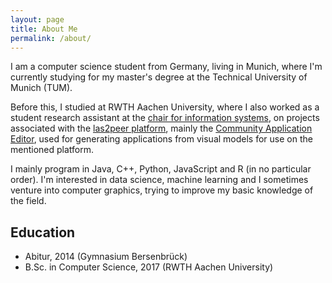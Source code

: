 ```yaml
---
layout: page
title: About Me
permalink: /about/
---
```


I am a computer science student from Germany, living in Munich, where I'm currently studying for my master's degree at the Technical University of Munich (TUM).

Before this, I studied at RWTH Aachen University, where I also worked as a student research assistant at the [chair for information systems](http://dbis.rwth-aachen.de/cms), on projects associated with the [las2peer platform](https://las2peer.org/), mainly the [Community Application Editor](https://github.com/rwth-acis/CAE), used for generating applications from visual models for use on the mentioned platform.

I mainly program in Java, C++, Python, JavaScript and R (in no particular order). I'm interested in data science, machine learning and I sometimes venture into computer graphics, trying to improve my basic knowledge of the field.

## Education

- Abitur, 2014 (Gymnasium Bersenbrück)
- B.Sc. in Computer Science, 2017 (RWTH Aachen University)